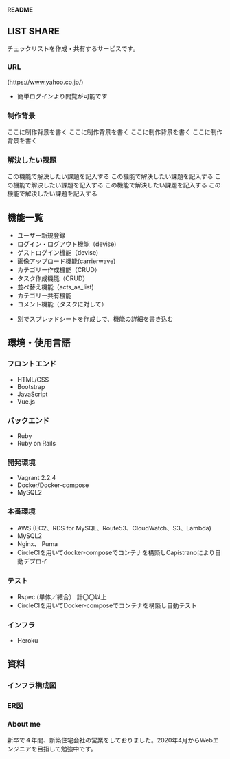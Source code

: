 #### README

## LIST SHARE
チェックリストを作成・共有するサービスです。

### URL
(https://www.yahoo.co.jp/)
- 簡単ログインより閲覧が可能です

### 制作背景
ここに制作背景を書く
ここに制作背景を書く
ここに制作背景を書く
ここに制作背景を書く



### 解決したい課題
この機能で解決したい課題を記入する
この機能で解決したい課題を記入する
この機能で解決したい課題を記入する
この機能で解決したい課題を記入する
この機能で解決したい課題を記入する



## 機能一覧
* ユーザー新規登録
* ログイン・ログアウト機能（devise)
* ゲストログイン機能（devise)
* 画像アップロード機能(carrierwave)
* カテゴリー作成機能（CRUD）
* タスク作成機能（CRUD）
* 並べ替え機能（acts_as_list)
* カテゴリー共有機能
* コメント機能（タスクに対して）

- 別でスプレッドシートを作成しで、機能の詳細を書き込む

## 環境・使用言語

### フロントエンド
* HTML/CSS
* Bootstrap
* JavaScript
* Vue.js

### バックエンド
* Ruby
* Ruby on Rails

### 開発環境
* Vagrant 2.2.4
* Docker/Docker-compose
* MySQL2

### 本番環境
* AWS (EC2、RDS for MySQL、Route53、CloudWatch、S3、Lambda)
* MySQL2
* Nginx、 Puma
* CircleCIを用いてdocker-composeでコンテナを構築しCapistranoにより自動デプロイ

### テスト
* Rspec (単体／結合） 計〇〇以上
* CircleCIを用いてDocker-composeでコンテナを構築し自動テスト

### インフラ
- Heroku

## 資料
### インフラ構成図

### ER図

### About me
新卒で４年間、新築住宅会社の営業をしておりました。2020年4月からWebエンジニアを目指して勉強中です。
